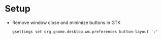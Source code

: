 # Setup

- Remove window close and minimize buttons in GTK

  ```gsettings set org.gnome.desktop.wm.preferences button-layout ':'```
